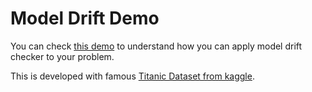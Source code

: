 # Model Drift Demo

You can check [this demo](https://nbviewer.jupyter.org/github/sergiocalde94/pydrift/blob/master/notebooks/1-Titanic-Model-Drift-Demo.ipynb) to understand how you can apply model drift checker to your problem.

This is developed with famous [Titanic Dataset from kaggle](https://www.kaggle.com/c/titanic/data).
